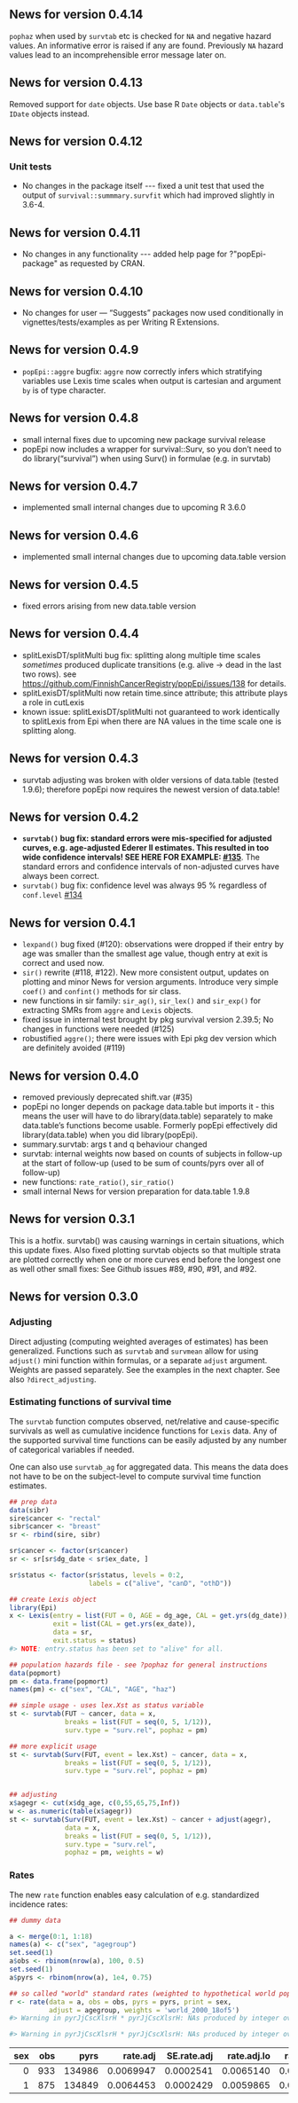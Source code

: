 ## News for version 0.4.14

`pophaz` when used by `survtab` etc is checked for `NA` and negative hazard
values. An informative error is raised if any are found. Previously `NA` hazard
values lead to an incomprehensible error message later on.

## News for version 0.4.13

Removed support for `date` objects. Use base R `Date` objects or
`data.table`'s `IDate` objects instead.

## News for version 0.4.12

### Unit tests

- No changes in the package itself --- fixed a unit test that used
  the output of `survival::summmary.survfit` which had improved slightly
  in 3.6-4.

## News for version 0.4.11

- No changes in any functionality --- added help page for ?"popEpi-package"
  as requested by CRAN.

## News for version 0.4.10

-   No changes for user — “Suggests” packages now used conditionally in
    vignettes/tests/examples as per Writing R Extensions.

## News for version 0.4.9

-   `popEpi::aggre` bugfix: `aggre` now correctly infers which
    stratifying variables use Lexis time scales when output is cartesian
    and argument `by` is of type character.

## News for version 0.4.8

-   small internal fixes due to upcoming new package survival release
-   popEpi now includes a wrapper for survival::Surv, so you don’t need
    to do library(“survival”) when using Surv() in formulae (e.g. in
    survtab)

## News for version 0.4.7

-   implemented small internal changes due to upcoming R 3.6.0

## News for version 0.4.6

-   implemented small internal changes due to upcoming data.table
    version

## News for version 0.4.5

-   fixed errors arising from new data.table version

## News for version 0.4.4

-   splitLexisDT/splitMulti bug fix: splitting along multiple time
    scales *sometimes* produced duplicate transitions (e.g. alive -\>
    dead in the last two rows). see
    <https://github.com/FinnishCancerRegistry/popEpi/issues/138> for
    details.
-   splitLexisDT/splitMulti now retain time.since attribute; this
    attribute plays a role in cutLexis
-   known issue: splitLexisDT/splitMulti not guaranteed to work
    identically to splitLexis from Epi when there are NA values in the
    time scale one is splitting along.

## News for version 0.4.3

-   survtab adjusting was broken with older versions of data.table
    (tested 1.9.6); therefore popEpi now requires the newest version of
    data.table!

## News for version 0.4.2

-   **`survtab()` bug fix: standard errors were mis-specified for
    adjusted curves, e.g. age-adjusted Ederer II estimates. This
    resulted in too wide confidence intervals! SEE HERE FOR EXAMPLE:
    [#135](https://github.com/FinnishCancerRegistry/popEpi/issues/135)**.
    The standard errors and confidence intervals of non-adjusted curves
    have always been correct.
-   `survtab()` bug fix: confidence level was always 95 % regardless of
    `conf.level`
    [#134](https://github.com/FinnishCancerRegistry/popEpi/issues/134)

## News for version 0.4.1

-   `lexpand()` bug fixed (#120): observations were dropped if their
    entry by age was smaller than the smallest age value, though entry
    at exit is correct and used now.
-   `sir()` rewrite (#118, #122). New more consistent output, updates on
    plotting and minor News for version arguments. Introduce very simple
    `coef()` and `confint()` methods for sir class.
-   new functions in sir family: `sir_ag()`, `sir_lex()` and `sir_exp()`
    for extracting SMRs from `aggre` and `Lexis` objects.
-   fixed issue in internal test brought by pkg survival version 2.39.5;
    No changes in functions were needed (#125)
-   robustified `aggre()`; there were issues with Epi pkg dev version
    which are definitely avoided (#119)

## News for version 0.4.0

-   removed previously deprecated shift.var (#35)
-   popEpi no longer depends on package data.table but imports it - this
    means the user will have to do library(data.table) separately to
    make data.table’s functions become usable. Formerly popEpi
    effectively did library(data.table) when you did library(popEpi).
-   summary.survtab: args t and q behaviour changed
-   survtab: internal weights now based on counts of subjects in
    follow-up at the start of follow-up (used to be sum of counts/pyrs
    over all of follow-up)
-   new functions: `rate_ratio()`, `sir_ratio()`
-   small internal News for version preparation for data.table 1.9.8

## News for version 0.3.1

This is a hotfix. survtab() was causing warnings in certain situations,
which this update fixes. Also fixed plotting survtab objects so that
multiple strata are plotted correctly when one or more curves end before
the longest one as well other small fixes: See Github issues #89, #90,
#91, and #92.

## News for version 0.3.0

### Adjusting

Direct adjusting (computing weighted averages of estimates) has been
generalized. Functions such as `survtab` and `survmean` allow for using
`adjust()` mini function within formulas, or a separate `adjust`
argument. Weights are passed separately. See the examples in the next
chapter. See also `?direct_adjusting`.

### Estimating functions of survival time

The `survtab` function computes observed, net/relative and
cause-specific survivals as well as cumulative incidence functions for
`Lexis` data. Any of the supported survival time functions can be easily
adjusted by any number of categorical variables if needed.

One can also use `survtab_ag` for aggregated data. This means the data
does not have to be on the subject-level to compute survival time
function estimates.

``` r
## prep data
data(sibr)
sire$cancer <- "rectal"
sibr$cancer <- "breast"
sr <- rbind(sire, sibr)

sr$cancer <- factor(sr$cancer)
sr <- sr[sr$dg_date < sr$ex_date, ]

sr$status <- factor(sr$status, levels = 0:2, 
                    labels = c("alive", "canD", "othD"))

## create Lexis object
library(Epi)
x <- Lexis(entry = list(FUT = 0, AGE = dg_age, CAL = get.yrs(dg_date)), 
           exit = list(CAL = get.yrs(ex_date)), 
           data = sr,
           exit.status = status)
#> NOTE: entry.status has been set to "alive" for all.

## population hazards file - see ?pophaz for general instructions
data(popmort)
pm <- data.frame(popmort)
names(pm) <- c("sex", "CAL", "AGE", "haz")

## simple usage - uses lex.Xst as status variable
st <- survtab(FUT ~ cancer, data = x,
              breaks = list(FUT = seq(0, 5, 1/12)),
              surv.type = "surv.rel", pophaz = pm)

## more explicit usage
st <- survtab(Surv(FUT, event = lex.Xst) ~ cancer, data = x,
              breaks = list(FUT = seq(0, 5, 1/12)),
              surv.type = "surv.rel", pophaz = pm)


## adjusting
x$agegr <- cut(x$dg_age, c(0,55,65,75,Inf))
w <- as.numeric(table(x$agegr))
st <- survtab(Surv(FUT, event = lex.Xst) ~ cancer + adjust(agegr), 
              data = x,
              breaks = list(FUT = seq(0, 5, 1/12)),
              surv.type = "surv.rel", 
              pophaz = pm, weights = w)
```

### Rates

The new `rate` function enables easy calculation of e.g. standardized
incidence rates:

``` r
## dummy data

a <- merge(0:1, 1:18)
names(a) <- c("sex", "agegroup")
set.seed(1)
a$obs <- rbinom(nrow(a), 100, 0.5)
set.seed(1)
a$pyrs <- rbinom(nrow(a), 1e4, 0.75)

## so called "world" standard rates (weighted to hypothetical world pop in 2000)
r <- rate(data = a, obs = obs, pyrs = pyrs, print = sex, 
          adjust = agegroup, weights = 'world_2000_18of5')
#> Warning in pyrJjCscXlsrH * pyrJjCscXlsrH: NAs produced by integer overflow

#> Warning in pyrJjCscXlsrH * pyrJjCscXlsrH: NAs produced by integer overflow
```

| sex | obs |   pyrs |  rate.adj | SE.rate.adj | rate.adj.lo | rate.adj.hi |      rate | SE.rate |   rate.lo |   rate.hi |
|---:|---:|-----:|-------:|--------:|--------:|--------:|-------:|-----:|-------:|-------:|
|   0 | 933 | 134986 | 0.0069947 |   0.0002541 |   0.0065140 |   0.0075108 | 0.0069118 |      NA | 0.0064822 | 0.0073699 |
|   1 | 875 | 134849 | 0.0064453 |   0.0002429 |   0.0059865 |   0.0069394 | 0.0064887 |      NA | 0.0060727 | 0.0069332 |
